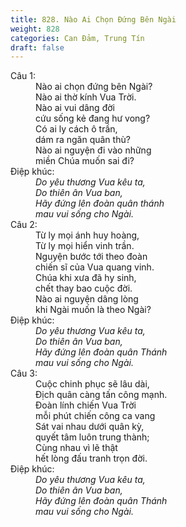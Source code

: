 ```yaml
---
title: 828. Nào Ai Chọn Đứng Bên Ngài
weight: 828
categories: Can Đảm, Trung Tín
draft: false
---
```

<dl><dt>Câu 1:</dt><dd data-verse="1">Nào ai chọn đứng bên Ngài? <br/>Nào ai thờ kính Vua Trời. <br/>Nào ai vui dâng đời <br/>cứu sống kẻ đang hư vong? <br/>Có ai ly cách ô trần, <br/>dám ra ngăn quân thù? <br/>Nào ai nguyện đi vào những <br/>miền Chúa muốn sai đi? </dd><dt>Điệp khúc:</dt><dd data-chorus="1"><em>Do yêu thương Vua kêu ta, <br/>Do thiên ân Vua ban, <br/>Hãy đứng lên đoàn quân thánh <br/>mau vui sống cho Ngài. </em></dd><dt>Câu 2:</dt><dd data-verse="2">Từ ly mọi ánh huy hoàng, <br/>Từ ly mọi hiển vinh trần. <br/>Nguyện bước tới theo đoàn <br/>chiến sĩ của Vua quang vinh. <br/>Chúa khi xưa đã hy sinh, <br/>chết thay bao cuộc đời. <br/>Nào ai nguyện dâng lòng <br/>khi Ngài muốn là theo Ngài? </dd><dt>Điệp khúc:</dt><dd data-chorus="1"><em>Do yêu thương Vua kêu ta, <br/>Do thiên ân Vua ban, <br/>Hãy đứng lên đoàn quân Thánh <br/>mau vui sống cho Ngài. </em></dd><dt>Câu 3:</dt><dd data-verse="3">Cuộc chinh phục sẽ lâu dài, <br/>Địch quân càng tấn công mạnh. <br/>Đoàn lính chiến Vua Trời <br/>mỗi phút chiến công ca vang <br/>Sát vai nhau dưới quân kỳ, <br/>quyết tâm luôn trung thành; <br/>Cùng nhau vì lẽ thật <br/>hết lòng đấu tranh trọn đời. </dd><dt>Điệp khúc:</dt><dd data-chorus="1"><em>Do yêu thương Vua kêu ta, <br/>Do thiên ân Vua ban, <br/>Hãy đứng lên đoàn quân Thánh <br/>mau vui sống cho Ngài. </em></dd></dl>